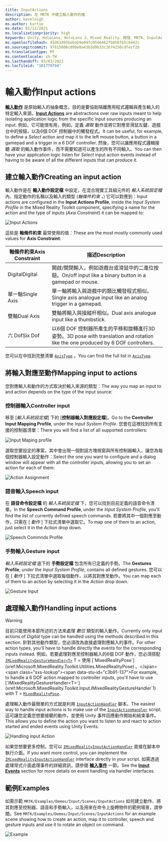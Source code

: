 ```yaml
---
title: InputActions
description: 在 MRTK 中建立輸入動作的檔
author: keveleigh
ms.author: kurtie
ms.date: 01/12/2021
ms.localizationpriority: high
keywords: Unity、HoloLens、HoloLens 2、Mixed Reality、開發、MRTK、InputActions、
ms.openlocfilehash: 43d63d95bebab9e09fc0546462fb056fb5c6442c
ms.sourcegitcommit: 97815006c09be0a43b3d9b33c1674150cdfecf2b
ms.translationtype: MT
ms.contentlocale: zh-TW
ms.lasthandoff: 03/03/2021
ms.locfileid: "101779794"
---
```

# <a name="input-actions"></a><span data-ttu-id="c3b91-104">輸入動作</span><span class="sxs-lookup"><span data-stu-id="c3b91-104">Input actions</span></span>

<span data-ttu-id="c3b91-105">[**輸入動作**](InputActions.md) 是原始輸入的抽象概念，目的是要協助隔離應用程式邏輯與產生輸入的特定輸入來源。</span><span class="sxs-lookup"><span data-stu-id="c3b91-105">[**Input Actions**](InputActions.md) are abstractions over raw inputs meant to help isolating application logic from the specific input sources producing an input.</span></span> <span data-ttu-id="c3b91-106">例如，它可能很有用，例如，定義 *選取* 動作並將它對應至滑鼠左鍵、遊戲台中的按鈕，以及6個 DOF 控制器中的觸發程式。</span><span class="sxs-lookup"><span data-stu-id="c3b91-106">It can be useful, for example, to define a *Select* action and map it to the left mouse button, a button in a gamepad and a trigger in a 6 DOF controller.</span></span> <span data-ttu-id="c3b91-107">然後，您可以讓應用程式邏輯接聽 *選取* 的輸入動作事件，而不需要知道可以產生的所有不同輸入。</span><span class="sxs-lookup"><span data-stu-id="c3b91-107">You can then have your application logic listen for *Select* input action events instead of having to be aware of all the different inputs that can produce it.</span></span>

## <a name="creating-an-input-action"></a><span data-ttu-id="c3b91-108">建立輸入動作</span><span class="sxs-lookup"><span data-stu-id="c3b91-108">Creating an input action</span></span>

<span data-ttu-id="c3b91-109">輸入動作是在 **輸入動作設定檔** 中設定，在混合現實工具組元件的 *輸入系統設定檔* 內、指定動作的名稱以及輸入的類型 (*軸條件約束* ，) 它可以對應到：</span><span class="sxs-lookup"><span data-stu-id="c3b91-109">Input actions are configured in the **Input Actions Profile**, inside the *Input System Profile* in the Mixed Reality Toolkit component, specifying a name for the action and the type of inputs (*Axis Constraint*) it can be mapped to:</span></span>

<img src="../Images/Input/InputActions.png" style="max-width:100%;" alt="Input Actions">

<span data-ttu-id="c3b91-110">這些是 **軸條件約束** 最常使用的值：</span><span class="sxs-lookup"><span data-stu-id="c3b91-110">These are the most mostly commonly used values for **Axis Constraint**:</span></span>

<span data-ttu-id="c3b91-111">軸條件約束</span><span class="sxs-lookup"><span data-stu-id="c3b91-111">Axis Constraint</span></span> | <span data-ttu-id="c3b91-112">描述</span><span class="sxs-lookup"><span data-stu-id="c3b91-112">Description</span></span>
--- | ---
<span data-ttu-id="c3b91-113">Digital</span><span class="sxs-lookup"><span data-stu-id="c3b91-113">Digital</span></span> | <span data-ttu-id="c3b91-114">開啟/關閉輸入，例如遊戲台或滑鼠中的二進位按鈕。</span><span class="sxs-lookup"><span data-stu-id="c3b91-114">On/off input like a binary button in a gamepad or mouse.</span></span>
<span data-ttu-id="c3b91-115">單一軸</span><span class="sxs-lookup"><span data-stu-id="c3b91-115">Single Axis</span></span> | <span data-ttu-id="c3b91-116">單一軸將輸入與遊戲中的類比觸發程式相似。</span><span class="sxs-lookup"><span data-stu-id="c3b91-116">Single axis analogue input like an analog trigger in a gamepad.</span></span>
<span data-ttu-id="c3b91-117">雙軸</span><span class="sxs-lookup"><span data-stu-id="c3b91-117">Dual Axis</span></span> | <span data-ttu-id="c3b91-118">雙軸將輸入與操縱杆相似。</span><span class="sxs-lookup"><span data-stu-id="c3b91-118">Dual axis analogue input like a thumbstick.</span></span>
<span data-ttu-id="c3b91-119">六 Dof</span><span class="sxs-lookup"><span data-stu-id="c3b91-119">Six Dof</span></span> | <span data-ttu-id="c3b91-120">以6個 DOF 控制器所產生的平移和旋轉進行3D 姿勢。</span><span class="sxs-lookup"><span data-stu-id="c3b91-120">3D pose with translation and rotation like the one produced by 6 DOF controllers.</span></span>

<span data-ttu-id="c3b91-121">您可以在中找到完整清單 [`AxisType`](xref:Microsoft.MixedReality.Toolkit.Utilities.AxisType) 。</span><span class="sxs-lookup"><span data-stu-id="c3b91-121">You can find the full list in [`AxisType`](xref:Microsoft.MixedReality.Toolkit.Utilities.AxisType).</span></span>

## <a name="mapping-input-to-actions"></a><span data-ttu-id="c3b91-122">將輸入對應至動作</span><span class="sxs-lookup"><span data-stu-id="c3b91-122">Mapping input to actions</span></span>

<span data-ttu-id="c3b91-123">您對應輸入和動作的方式取決於輸入來源的類型：</span><span class="sxs-lookup"><span data-stu-id="c3b91-123">The way you map an input to and action depends on the type of the input source:</span></span>

### <a name="controller-input"></a><span data-ttu-id="c3b91-124">控制器輸入</span><span class="sxs-lookup"><span data-stu-id="c3b91-124">Controller input</span></span>

<span data-ttu-id="c3b91-125">移至 [*輸入系統設定檔*] 下的 [**控制器輸入對應設定檔**]。</span><span class="sxs-lookup"><span data-stu-id="c3b91-125">Go to the **Controller Input Mapping Profile**, under the *Input System Profile*.</span></span> <span data-ttu-id="c3b91-126">您會在這裡找到所有支援的控制器清單：</span><span class="sxs-lookup"><span data-stu-id="c3b91-126">There you will find a list of all supported controllers:</span></span>

<img src="../Images/Input/ControllerInputMappingProfile.PNG" style="max-width:100%;" alt="Input Maping profile">

<span data-ttu-id="c3b91-127">選取您要設定的專案，其中會出現一個對話方塊視窗與所有控制器輸入，讓您為每個控制器輸入設定動作：</span><span class="sxs-lookup"><span data-stu-id="c3b91-127">Select the one you want to configure and a dialog window will appear with all the controller inputs, allowing you to set an action for each of them:</span></span>

<img src="../Images/Input/InputActionAssignment.PNG" style="max-width:100%;" alt="Action Assignment">

### <a name="speech-input"></a><span data-ttu-id="c3b91-128">語音輸入</span><span class="sxs-lookup"><span data-stu-id="c3b91-128">Speech input</span></span>

<span data-ttu-id="c3b91-129">在 **語音命令設定檔** 的 *輸入系統設定檔* 下，您可以找到目前定義的語音命令清單。</span><span class="sxs-lookup"><span data-stu-id="c3b91-129">In the **Speech Command Profile**, under the *Input System Profile*, you'll find the list of currently defined speech commands.</span></span> <span data-ttu-id="c3b91-130">若要將其中一個對應至動作，只需在 [ *動作* ] 下拉式清單中選取它。</span><span class="sxs-lookup"><span data-stu-id="c3b91-130">To map one of them to an action, just select it in the *Action* drop down.</span></span>

<img src="../Images/Input/SpeechCommandsProfile.png" style="max-width:100%;" alt="Speech Commnds Profile">

### <a name="gesture-input"></a><span data-ttu-id="c3b91-131">手勢輸入</span><span class="sxs-lookup"><span data-stu-id="c3b91-131">Gesture input</span></span>

<span data-ttu-id="c3b91-132">*輸入系統設定檔* 底下的 **手勢設定檔** 包含所有已定義的手勢。</span><span class="sxs-lookup"><span data-stu-id="c3b91-132">The **Gestures Profile**, under the *Input System Profile*, contains all defined gestures.</span></span> <span data-ttu-id="c3b91-133">您可以在 [ *動作* ] 下拉式清單中選取每個動作，以將其對應至動作。</span><span class="sxs-lookup"><span data-stu-id="c3b91-133">You can map each of them to an action by selecting it in the *Action* drop down.</span></span>

<img src="../Images/Input/GestureProfile.png" style="max-width:100%;" alt="Gesture Input">

## <a name="handling-input-actions"></a><span data-ttu-id="c3b91-134">處理輸入動作</span><span class="sxs-lookup"><span data-stu-id="c3b91-134">Handling input actions</span></span>

> [!WARNING]
> <span data-ttu-id="c3b91-135">目前只能使用本節所述的方法來處理 *數位* 類型的輸入動作。</span><span class="sxs-lookup"><span data-stu-id="c3b91-135">Currently only input actions of *Digital* type can be handled using the methods described in this section.</span></span> <span data-ttu-id="c3b91-136">針對其他動作類型，您必須改為直接處理對應輸入的事件。</span><span class="sxs-lookup"><span data-stu-id="c3b91-136">For other action types, you'll have to handle directly the events for the corresponding inputs instead.</span></span> <span data-ttu-id="c3b91-137">例如，若要處理對應至控制器輸入的6個 DOF 動作，您必須搭配 [`IMixedRealityGestureHandler<T>`](xref:Microsoft.MixedReality.Toolkit.Input.IMixedRealityGestureHandler`1) T = 使用 [`MixedRealityPose`](xref:Microsoft.MixedReality.Toolkit.Utilities.MixedRealityPose) 。</span><span class="sxs-lookup"><span data-stu-id="c3b91-137">For example, to handle a 6 DOF action mapped to controller inputs, you'll have to use [`IMixedRealityGestureHandler<T>`](xref:Microsoft.MixedReality.Toolkit.Input.IMixedRealityGestureHandler`1) with T = [`MixedRealityPose`](xref:Microsoft.MixedReality.Toolkit.Utilities.MixedRealityPose).</span></span>

<span data-ttu-id="c3b91-138">處理輸入動作最簡單的方式就是利用 [`InputActionHandler`](xref:Microsoft.MixedReality.Toolkit.Input.InputActionHandler) 腳本。</span><span class="sxs-lookup"><span data-stu-id="c3b91-138">The easiest way to handle input actions is to make use of the [`InputActionHandler`](xref:Microsoft.MixedReality.Toolkit.Input.InputActionHandler) script.</span></span> <span data-ttu-id="c3b91-139">這可讓您定義您想要接聽的動作，並使用 Unity 事件回應動作開始和結束事件。</span><span class="sxs-lookup"><span data-stu-id="c3b91-139">This allows you to define the action you want to listen to and react to action started and ended events using Unity Events.</span></span>

<img src="../Images/Input/InputActionHandler.PNG" style="max-width:100%;" alt="Handling input Action">

<span data-ttu-id="c3b91-140">如果您想要更多控制，您可以 [`IMixedRealityInputActionHandler`](xref:Microsoft.MixedReality.Toolkit.Input.IMixedRealityInputActionHandler) 直接在腳本中執行介面。</span><span class="sxs-lookup"><span data-stu-id="c3b91-140">If you want more control, you can implement the [`IMixedRealityInputActionHandler`](xref:Microsoft.MixedReality.Toolkit.Input.IMixedRealityInputActionHandler) interface directly in your script.</span></span> <span data-ttu-id="c3b91-141">如需透過處理常式介面處理事件的詳細資訊，請參閱 [**輸入事件**](InputEvents.md) 一節。</span><span class="sxs-lookup"><span data-stu-id="c3b91-141">See the [**Input Events**](InputEvents.md) section for more details on event handling via handler interfaces.</span></span>

## <a name="examples"></a><span data-ttu-id="c3b91-142">範例</span><span class="sxs-lookup"><span data-stu-id="c3b91-142">Examples</span></span>

<span data-ttu-id="c3b91-143">如需示範 `MRTK/Examples/Demos/Input/Scenes/InputActions` 如何建立動作、將其對應至控制器、語音和手勢輸入，以及用來在命令上旋轉物件的範例場景，請參閱。</span><span class="sxs-lookup"><span data-stu-id="c3b91-143">See `MRTK/Examples/Demos/Input/Scenes/InputActions` for an example scene showing how to create an action, map it to controller, speech and gesture inputs and use it to rotate an object on command.</span></span>

<img src="../Images/Input/InputActionsExample.PNG" style="max-width:100%;" alt="Example">
